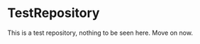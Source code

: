 TestRepository
==============

This is a test repository, nothing to be seen here. Move on now.  
 
 
  
 
 
  
    
      
      
      
      
       
    
    
  
   
     
  
    
  
  
 
 
 
